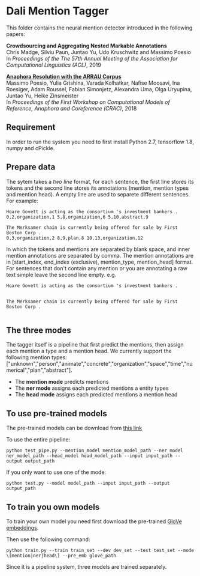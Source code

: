 # Dali Mention Tagger
This folder contains the neural mention detector introduced in the following papers:

**Crowdsourcing and Aggregating Nested Markable Annotations**  
Chris Madge, Silviu Paun, Juntao Yu, Udo Kruschwitz and Massimo Poesio  
In *Proceedings of the The 57th Annual Meeting of the Association for Computational Linguistics (ACL)*, 2019

**[Anaphora Resolution with the ARRAU Corpus](https://www.aclweb.org/anthology/papers/W/W18/W18-0702/)**  
Massimo Poesio, Yulia Grishina, Varada Kolhatkar, Nafise Moosavi, Ina Roesiger, Adam Roussel, Fabian Simonjetz, Alexandra Uma, Olga Uryupina, Juntao Yu, Heike Zinsmeister  
In *Proceedings of the First Workshop on Computational Models of Reference, Anaphora and Coreference (CRAC)*, 2018

## Requirement
In order to run the system you need to first install Python 2.7, tensorflow 1.8, numpy and cPickle.

## Prepare data
The sytem takes a *two line* format, for each sentence, the first line stores its tokens and the second line stores its annotations (mention, mention types and mention head). A empty line are used to separete different sentences. For example:

```
Hoare Govett is acting as the consortium 's investment bankers .
0,2,organization,1 5,8,organization,6 5,10,abstract,9

The Merksamer chain is currently being offered for sale by First Boston Corp .
0,3,organization,2 8,9,plan,8 10,13,organization,12

```
In which the tokens and mentions are separated by blank space, and inner mention annotations are separated by comma. The mention annotations are in \[start_index, end_index (exclusive), mention_type, mention_head\] format. For sentences that don't contain any mention or you are annotating a raw text simple leave the second line empty. e.g.

```
Hoare Govett is acting as the consortium 's investment bankers .


The Merksamer chain is currently being offered for sale by First Boston Corp .


```

## The three modes
The tagger itself is a pipeline that first predict the mentions, then assign each mention a type and a mention head. We currently support the following mention types: \["unknown","person","animate","concrete","organization","space","time","numerical","plan","abstract"\]. 
* The **mention mode** predicts mentions
* The **ner mode** assigns each predicted mentions a entity types
* The **head mode** assigns each predicted mentions a mention head

## To use pre-trained models
The pre-trained models can be download from [this link](https://drive.google.com/file/d/1eIBBvIvkfbQyjJLSMbZYExnpguztANXf/view?usp=sharing)

To use the entire pipeline:
```
python test_pipe.py --mention_model mention_model_path --ner_model ner_model_path --head_model head_model_path --input input_path --output output_path
```
If you only want to use one of the mode:
```
python test.py --model model_path --input input_path --output output_path
```

## To train you own models
To train your own model you need first download the pre-trained [GloVe embeddings](https://nlp.stanford.edu/projects/glove/).

Then use the following command:
```
python train.py --train train_set --dev dev_set --test test_set --mode \[mention|ner|head\] --pre_emb glove_path
```
Since it is a pipeline system, three models are trained separately.

